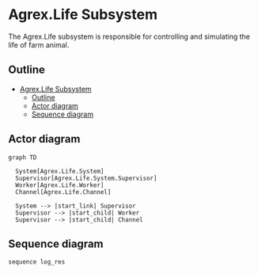 # Agrex.Life Subsystem

The Agrex.Life subsystem is responsible for controlling and simulating the life of farm animal.

## Outline 

- [Agrex.Life Subsystem](#agrexlife-subsystem)
  - [Outline](#outline)
  - [Actor diagram](#actor-diagram)
  - [Sequence diagram](#sequence-diagram)

## Actor diagram

```mermaid
graph TD

  System[Agrex.Life.System]
  Supervisor[Agrex.Life.System.Supervisor]
  Worker[Agrex.Life.Worker]
  Channel[Agrex.Life.Channel]

  System --> |start_link| Supervisor  
  Supervisor --> |start_child| Worker
  Supervisor --> |start_child| Channel

```

## Sequence diagram

```mermaid
sequence log_res

```